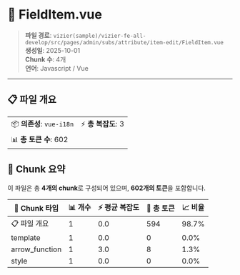 # 📄 FieldItem.vue

> **파일 경로**: `vizier(sample)/vizier-fe-all-develop/src/pages/admin/subs/attribute/item-edit/FieldItem.vue`  
> **생성일**: 2025-10-01  
> **Chunk 수**: 4개  
> **언어**: Javascript / Vue
---





## 📋 파일 개요

| | |
|--|--|
| 📦 **의존성**: `vue-i18n` | ⚡ **총 복잡도**: 3 |
| 📊 **총 토큰 수**: 602 |  |






## 🧩 Chunk 요약

이 파일은 총 **4개의 chunk**로 구성되어 있으며, **602개의 토큰**을 포함합니다.

| 🧩 Chunk 타입 | 📊 개수 | ⚡ 평균 복잡도 | 📝 총 토큰 | 📈 비율 |
|---------------|--------|-------------|----------|--------|
| 📋 파일 개요 | 1 | 0.0 | 594 | 98.7% |
| template | 1 | 0.0 | 0 | 0.0% |
| arrow_function | 1 | 3.0 | 8 | 1.3% |
| style | 1 | 0.0 | 0 | 0.0% |

